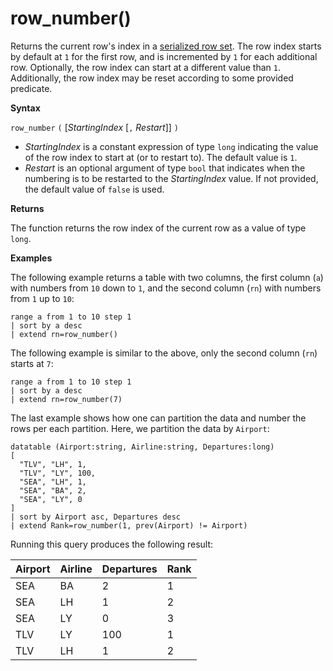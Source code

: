 # row_number()

Returns the current row's index in a [serialized row set](./windowsfunctions.md#serialized-row-set).
The row index starts by default at `1` for the first row, and is incremented by `1` for each additional row.
Optionally, the row index can start at a different value than `1`.
Additionally, the row index may be reset according to some provided predicate.

**Syntax**

`row_number` `(` [*StartingIndex* [`,` *Restart*]] `)`

* *StartingIndex* is a constant expression of type `long` indicating the value
  of the row index to start at (or to restart to). The default value is `1`.
* *Restart* is an optional argument of type `bool` that indicates when the
  numbering is to be restarted to the *StartingIndex* value. If not provided,
  the default value of `false` is used.

**Returns**

The function returns the row index of the current row as a value of type `long`.

**Examples**

The following example returns a table with two columns, the first column (`a`)
with numbers from `10` down to `1`, and the second column (`rn`) with numbers
from `1` up to `10`:

<!-- csl -->
```
range a from 1 to 10 step 1
| sort by a desc
| extend rn=row_number()
```

The following example is similar to the above, only the second column (`rn`)
starts at `7`:

<!-- csl -->
```
range a from 1 to 10 step 1
| sort by a desc
| extend rn=row_number(7)
```

The last example shows how one can partition the data and number the rows
per each partition. Here, we partition the data by `Airport`:

<!-- csl -->
```
datatable (Airport:string, Airline:string, Departures:long)
[
  "TLV", "LH", 1,
  "TLV", "LY", 100,
  "SEA", "LH", 1,
  "SEA", "BA", 2,
  "SEA", "LY", 0
]
| sort by Airport asc, Departures desc
| extend Rank=row_number(1, prev(Airport) != Airport)
```

Running this query produces the following result:

Airport  | Airline  | Departures  | Rank
---------|----------|-------------|------
SEA      | BA       | 2           | 1
SEA      | LH       | 1           | 2
SEA      | LY       | 0           | 3
TLV      | LY       | 100         | 1
TLV      | LH       | 1           | 2